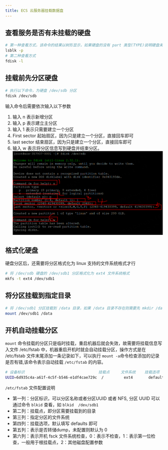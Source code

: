 ```yaml
---
title: ECS 云服务器挂载数据盘
---
```


## 查看服务是否有未挂载的硬盘
```bash
# 第一种查看方式，该命令的结果以树形显示，如果硬盘的没有 part 类型(TYPE)说明硬盘未分区，挂载点(MOUNTPOINT)是空的，说明硬盘未挂载到系统
lsblk -p
# 第二种查看方式
fdisk -l
```

## 挂载前先分区硬盘
```bash
# 执行以下命令，为硬盘 /dev/sdb 分区
fdisk /dev/sdb
```
输入命令后需要依次输入以下参数
1. 输入 n 表示新增分区
2. 输入 p 表示建立主分区
3. 输入 1 表示只需要建立一个分区
4. First sector 起始扇区，因为只是建立一个分区，直接回车即可
5. last sector 结束扇区，因为只是建立一个分区，直接回车即可
4. 输入 w 表示将分区信息写到硬盘并结束分区。
![Linux分区说明图](/images/Linux分区说明图.png)



## 格式化硬盘
硬盘分区后，还需要将分区格式化为 linux 支持的文件系统格式才行
```bash
# 将 /dev/sdb 硬盘的 /dev/sdb1 分区格式化为 ext4 文件系统格式
mkfs -t ext4 /dev/sdb1
```
## 将分区挂载到指定目录
```bash
# 将 /dev/sdb1 分区挂载到 /data 目录，如果 /data 目录不存在则需要先 mkdir /data
mount /dev/sdb1 /data
```

## 开机自动挂载分区
`mount` 命令挂载的分区只是临时挂载，重启机器后就会失效，故需要将挂载信息写入文件 /etc/fstab 中，机器重启开机时就会自动挂载分区，操作方式是在 /etc/fstab 文件末尾添加一条记录如下，可以执行 ` mount -a `命令检查添加的记录是否有错,该命令表示自动挂载 `/etc/fstab` 的内容。
```bash
# 设备标识                                 挂载点     文件系统    挂载选项         
UUID=6d935c4a-a61f-4c5f-b546-e1df4cae729c  /         ext4       defaults        0    2
```
`/etc/fstab` 文件配置说明
- 第一列：分区标识，可以分区名称或者分区UUID 或者 NFS, 分区 UUID 可以通过命令 `blkid` 查看，如 `blkid  /dev/sdb1`
- 第二列：挂载点，即分区需要挂载到的目录
- 第三列：指定分区的文件系统
- 第四列：挂载选项，默认填写 defaults 即可
- 第五列：表示是否转储dump，未配置则默认为 0
- 第六列：表示开机 fsck 文件系统检查，0：表示不检查，1：表示第一位检查，一般用于根挂载点，2：其他磁盘配置参数